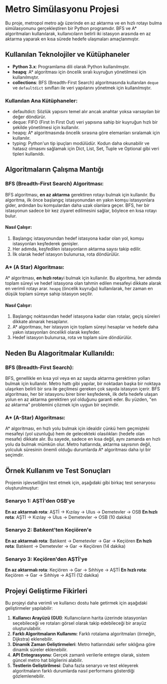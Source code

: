 # Metro Simülasyonu Projesi
Bu proje, metropol metro ağı üzerinde en az aktarma ve en hızlı rotayı bulma simülasyonunu gerçekleştiren bir Python programıdır. 
BFS ve A* algoritmaları kullanılarak, kullanıcıların belirli iki istasyon arasında en az aktarma yaparak en kısa sürede hedefe ulaşmaları amaçlanmıştır.

## Kullanılan Teknolojiler ve Kütüphaneler
- **Python 3.x**: Programlama dili olarak Python kullanılmıştır.
- **heapq**: A* algoritması için öncelik sıralı kuyruğun yönetilmesi için kullanılmıştır.
- **collections**: BFS (Breadth-First Search) algoritmasında kullanılan `deque` ve `defaultdict` sınıfları ile veri yapılarını yönetmek için kullanılmıştır.
  
### Kullanılan Ana Kütüphaneler:
- defaultdict: Sözlük yapısını temel alır ancak anahtar yoksa varsayılan bir değer döndürür.
- deque: FIFO (First In First Out) veri yapısına sahip bir kuyruğun hızlı bir şekilde yönetilmesi için kullanılır.
- heapq: A* algoritmasında öncelik sırasına göre elemanları sıralamak için kullanılır.
- typing: Python'un tip ipuçları modülüdür. Kodun daha okunabilir ve hatasız olmasını sağlamak için Dict, List, Set, Tuple ve Optional gibi veri tipleri kullanıldı.

## Algoritmaların Çalışma Mantığı

### BFS (Breadth-First Search) Algoritması:
BFS algoritması, **en az aktarma** gerektiren rotayı bulmak için kullanılır.
Bu algoritma, ilk önce başlangıç istasyonundan en yakın komşu istasyonlara gider, ardından bu komşulardan daha uzak olanlara geçer. 
BFS, her bir istasyonun sadece bir kez ziyaret edilmesini sağlar, böylece en kısa rotayı bulur.

#### Nasıl Çalışır:
1. Başlangıç istasyonundan hedef istasyona kadar olan yol, komşu istasyonları keşfederek genişler.
2. Her adımda, keşfedilen istasyonların aktarma sayısı takip edilir.
3. İlk olarak hedef istasyon bulunursa, rota döndürülür.

### A* (A Star) Algoritması:
A* algoritması, **en hızlı rota**yi bulmak için kullanılır. 
Bu algoritma, her adımda toplam süreyi ve hedef istasyona olan tahmin edilen mesafeyi dikkate alarak en verimli rotayı arar. 
`heapq` (öncelik kuyruğu) kullanılarak, her zaman en düşük toplam süreye sahip istasyon seçilir.

#### Nasıl Çalışır:
1. Başlangıç noktasından hedef istasyona kadar olan rotalar, geçiş süreleri dikkate alınarak hesaplanır.
2. A* algoritması, her istasyon için toplam süreyi hesaplar ve hedefe daha yakın istasyonları öncelikli olarak keşfeder.
3. Hedef istasyon bulunursa, rota ve toplam süre döndürülür.

## Neden Bu  Alagoritmalar Kullanıldı:

### BFS (Breadth-First Search):
BFS, genellikle en kısa yol veya en az sayıda aktarma gerektiren yolları bulmak için kullanılır. 
Metro hattı gibi yapılar, bir noktadan başka bir noktaya ulaşırken belirli bir sıra ile geçilmesi gereken çok sayıda istasyon içerir. 
BFS algoritması, her bir istasyonu birer birer keşfederek, ilk defa hedefe ulaşan yolun en az aktarma gerektiren yol olduğunu garanti eder. 
Bu yüzden, "en az aktarma" problemini çözmek için uygun bir seçimdir.

### A* (A-Star) Algoritması:
A* algoritması, en hızlı yolu bulmak için idealdir çünkü hem geçmişteki mesafeyi (yol uzunluğu) hem de gelecekteki olasılıkları (hedefe olan mesafe) dikkate alır. 
Bu sayede, sadece en kısa değil, aynı zamanda en hızlı yolu da bulmak mümkün olur. 
Metro hatlarında, aktarma sayısının değil, yolculuk süresinin önemli olduğu durumlarda A* algoritması daha iyi bir seçimdir.

## Örnek Kullanım ve Test Sonuçları
Projenin işlevselliğini test etmek için, aşağıdaki gibi birkaç test senaryosu oluşturulmuştur:

### Senaryo 1: AŞTİ'den OSB'ye
**En az aktarmalı rota**: AŞTİ → Kızılay → Ulus → Demetevler → OSB
**En hızlı rota**: AŞTİ → Kızılay → Ulus → Demetevler → OSB (10 dakika)

### Senaryo 2: Batıkent'ten Keçiören'e
**En az aktarmalı rota**: Batıkent → Demetevler → Gar → Keçiören
**En hızlı rota**: Batıkent → Demetevler → Gar → Keçiören (14 dakika)

### Senaryo 3: Keçiören'den AŞTİ'ye
**En az aktarmalı rota**: Keçiören → Gar → Sıhhiye → AŞTİ
**En hızlı rota**: Keçiören → Gar → Sıhhiye → AŞTİ (12 dakika)

## Projeyi Geliştirme Fikirleri
Bu projeyi daha verimli ve kullanıcı dostu hale getirmek için aşağıdaki geliştirmeler yapılabilir:
1. **Kullanıcı Arayüzü (GUI)**: Kullanıcıların harita üzerinde istasyonları seçebileceği ve rotaları görsel olarak takip edebileceği bir arayüz oluşturulabilir.
2. **Farklı Algoritmaların Kullanımı**: Farklı rotalama algoritmaları (örneğin, Dijkstra) eklenebilir.
3. **Dinamik Zaman Geliştirmeleri**: Metro hatlarındaki sefer sıklığına göre dinamik süreler eklenebilir.
4. **API Entegrasyonu**: Gerçek zamanlı verilerle entegre olarak, sistem güncel metro hat bilgilerini alabilir.
5. **Testlerin Geliştirilmesi**: Daha fazla senaryo ve test ekleyerek algoritmaların farklı durumlarda nasıl performans gösterdiği gözlemlenebilir.

